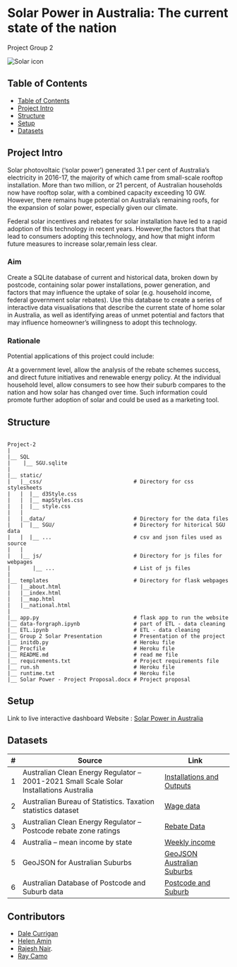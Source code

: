 # Solar Power in Australia: The current state of the nation 
Project Group 2 

![Solar icon](static/css/AussieSolar.png)

## Table of Contents

- [Table of Contents](#table-of-contents)
- [Project Intro](#Project-Intro)
- [Structure](#Project-Structure)
- [Setup](#Setup)
- [Datasets](#Datasets)

## Project Intro
Solar photovoltaic (‘solar power’) generated 3.1 per cent of Australia’s electricity in 2016-17, the majority of which came from small-scale rooftop installation. More than two million, or 21 percent, of Australian households now have rooftop solar, with a combined capacity exceeding 10 GW. However, there remains huge potential on Australia’s remaining roofs, for the expansion of solar power, especially given our climate.

Federal solar incentives and rebates for solar installation have led to a rapid adoption of this technology in recent years. However,the factors that that lead to consumers adopting this technology, and how that might inform future measures to increase solar,remain less clear.

### Aim
Create a SQLite database of current and historical data, broken down by postcode, containing solar power installations, power generation, and factors that may influence the uptake of solar (e.g. household income, federal government solar rebates).
Use this database to create a series of interactive data visualisations that describe the current state of home solar in Australia, as well as identifying areas of unmet potential and factors that may influence homeowner’s willingness to adopt this technology.

### Rationale
Potential applications of this project could include:

At a government level, allow the analysis of the rebate schemes success, and direct future initiatives and renewable energy policy.
At the individual household level, allow consumers to see how their suburb compares to the nation and how solar has changed over time. Such information could promote further adoption of solar and could be used as a marketing tool.

## Structure
```

Project-2
|  
|__ SQL
|    |__ SGU.sqlite                      
|
|__ static/                              
|   |__css/                             # Directory for css stylesheets
|   |  |__ d3Style.css                             
|   |  |__ mapStyles.css
|   |  |__ style.css
|   |
|   |__data/                            # Directory for the data files
|   |  |__ SGU/                         # Directory for hitorical SGU data
|   |  |__ ...                          # csv and json files used as source
|   |
|   |__ js/                             # Directory for js files for webpages
|       |__ ...                         # List of js files
|
|__ templates                           # Directory for flask webpages
|   |__about.html
|   |__index.html
|   |__map.html
|   |__national.html
|
|__ app.py                              # flask app to run the website
|__ data-forgraph.ipynb                 # part of ETL - data cleaning
|__ ETL.ipynb                           # ETL - data cleaning
|__ Group 2 Solar Presentation          # Presentation of the project
|__ initdb.py                           # Heroku file
|__ Procfile                            # Heroku file
|__ README.md                           # read me file
|__ requirements.txt                    # Project requirements file
|__ run.sh                              # Heroku file
|__ runtime.txt                         # Heroku file
|__ Solar Power - Project Proposal.docx # Project proposal

```

## Setup

Link to live interactive dashboard Website : [Solar Power in Australia](http://https://solarpoweraustralia-ha.herokuapp.com/)

## Datasets
| # | Source | Link |
|-|-|-|
| 1 | Australian Clean Energy Regulator – 2001-2021 Small Scale Solar Installations Australia | [Installations and Outputs](http://www.cleanenergyregulator.gov.au/RET/Forms-and-resources/Postcode-data-for-small-scale-installations#Historical-data) |
| 2 | Australian Bureau of Statistics. Taxation statistics dataset | [Wage data](https://data.gov.au/data/dataset/taxation-statistics-postcode-data/resource/b713d037-d9f5-49e5-a492-502cd7b3a15a) |
| 3 | Australian Clean Energy Regulator – Postcode rebate zone ratings | [Rebate Data](http://www.cleanenergyregulator.gov.au/DocumentAssets/Pages/Postcode-zone-ratings-and-postcode-zones-for-solar-panel-systems.aspx) |
| 4 | Australia – mean income by state | [Weekly income](https://www.statista.com/) |
| 5 | GeoJSON for Australian Suburbs | [GeoJSON Australian Suburbs](https://github.com/tonywr71/GeoJson-Data/blob/master/australian-suburbs.geojson)|
| 6 | Australian Database of Postcode and Suburb data | [Postcode and Suburb](https://www.matthewproctor.com/australian_postcodes) |


## Contributors
- [Dale Currigan](https://github.com/dcurrigan)
- [Helen Amin](https://github.com/helenamin)
- [Rajesh Nair](https://github.com/rajeshnair1984).
- [Ray Camo](https://github.com/rfcamo)
